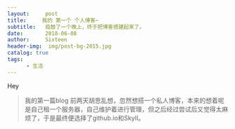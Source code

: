 ```yaml
---
layout:     post
title:     我的 第一个 个人博客~
subtitle:   捣鼓了一个晚上，终于把博客搭建起来了。
date:       2018-06-08
author:     Sixteen
header-img:  img/post-bg-2015.jpg
catalog: true
tags:
      - 生活
---
```


Hey
>我的第一篇blog
前两天胡思乱想，忽然想搭一个私人博客，本来的想着呢是自己租一个服务器，自己维护着进行管理，但之后经过尝试后又觉得太麻烦了，于是最终便选择了github.io和SkyⅡ。
